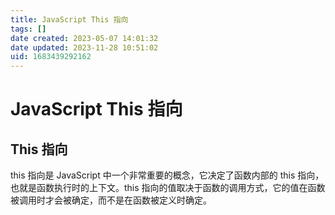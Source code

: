 ```yaml
---
title: JavaScript This 指向
tags: []
date created: 2023-05-07 14:01:32
date updated: 2023-11-28 10:51:02
uid: 1683439292162
---
```


# JavaScript This 指向

## This 指向

this 指向是 JavaScript 中一个非常重要的概念，它决定了函数内部的 this 指向，也就是函数执行时的上下文。this 指向的值取决于函数的调用方式，它的值在函数被调用时才会被确定，而不是在函数被定义时确定。
